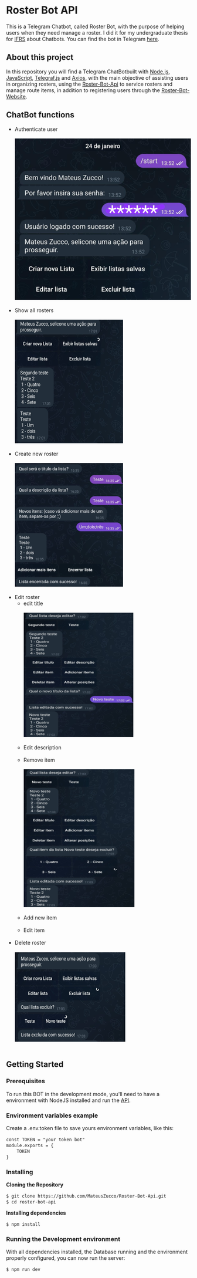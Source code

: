 # Roster Bot API

This is a Telegram Chatbot, called Roster Bot, with the purpose of helping users when they need manage a roster. I did it for my undergraduate thesis for [IFRS](https://ifrs.edu.br/) about Chatbots. You can find the bot in Telegram [here](https://t.me/BOT_roster_BOT). 

## About this project
 
In this repository you will find a Telegram ChatBotbuilt with [Node.js](https://nodejs.org/en/), [JavaScript](https://www.javascript.com/), [Telegraf.js](https://telegraf.js.org/) and [Axios](https://axios-http.com/), with the main objective of assisting users in organizing rosters, using the [Roster-Bot-Api](https://github.com/MateusZucco/Roster-Bot-Api) to service rosters and manage route items, in addition to registering users through the [Roster-Bot-Website](https://github.com/MateusZucco/Roster-Bot-Website).
  
## ChatBot functions
- Authenticate user <br /><br />
![Preview-Screens](https://github.com/MateusZucco/Roster-Bot/blob/master/assets/login2.jpeg)
<br /><br />
- Show all rosters <br /><br />
![Preview-Screens](https://github.com/MateusZucco/Roster-Bot/blob/master/assets/list.png)
<br /><br />
- Create new roster<br /><br />
![Preview-Screens](https://github.com/MateusZucco/Roster-Bot/blob/master/assets/create.png)
<br /><br />
- Edit roster
  - edit title<br /><br />
![Preview-Screens](https://github.com/MateusZucco/Roster-Bot/blob/master/assets/edit%20title.png)
<br /><br />
  - Edit description<br /><br />
  - Remove item<br /><br />
![Preview-Screens](https://github.com/MateusZucco/Roster-Bot/blob/master/assets/delete%20item.png)
<br /><br />
  - Add new item<br /><br />
  - Edit item<br /><br />
- Delete roster<br /><br />
![Preview-Screens](https://github.com/MateusZucco/Roster-Bot/blob/master/assets/delete.png)
<br /><br />
  
## Getting Started

### Prerequisites

To run this BOT in the development mode, you'll need to have a environment with NodeJS installed and run the [API](https://github.com/MateusZucco/Roster-Bot-Api).

### Environment variables example
Create a .env.token file to save yours environment variables, like this:

```
const TOKEN = "your token bot"
module.exports = {
    TOKEN
}
```

### Installing

**Cloning the Repository**

```
$ git clone https://github.com/MateusZucco/Roster-Bot-Api.git
$ cd roster-bot-api
```

**Installing dependencies**

```
$ npm install
```

### Running the Development environment

With all dependencies installed, the Database running and the environment properly configured, you can now run the server:

```
$ npm run dev
```

